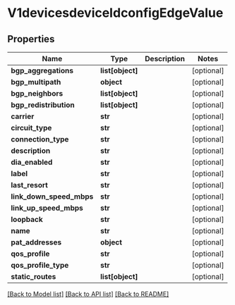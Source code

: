 # V1devicesdeviceIdconfigEdgeValue

## Properties
Name | Type | Description | Notes
------------ | ------------- | ------------- | -------------
**bgp_aggregations** | **list[object]** |  | [optional] 
**bgp_multipath** | **object** |  | [optional] 
**bgp_neighbors** | **list[object]** |  | [optional] 
**bgp_redistribution** | **list[object]** |  | [optional] 
**carrier** | **str** |  | [optional] 
**circuit_type** | **str** |  | [optional] 
**connection_type** | **str** |  | [optional] 
**description** | **str** |  | [optional] 
**dia_enabled** | **str** |  | [optional] 
**label** | **str** |  | [optional] 
**last_resort** | **str** |  | [optional] 
**link_down_speed_mbps** | **str** |  | [optional] 
**link_up_speed_mbps** | **str** |  | [optional] 
**loopback** | **str** |  | [optional] 
**name** | **str** |  | [optional] 
**pat_addresses** | **object** |  | [optional] 
**qos_profile** | **str** |  | [optional] 
**qos_profile_type** | **str** |  | [optional] 
**static_routes** | **list[object]** |  | [optional] 

[[Back to Model list]](../README.md#documentation-for-models) [[Back to API list]](../README.md#documentation-for-api-endpoints) [[Back to README]](../README.md)

